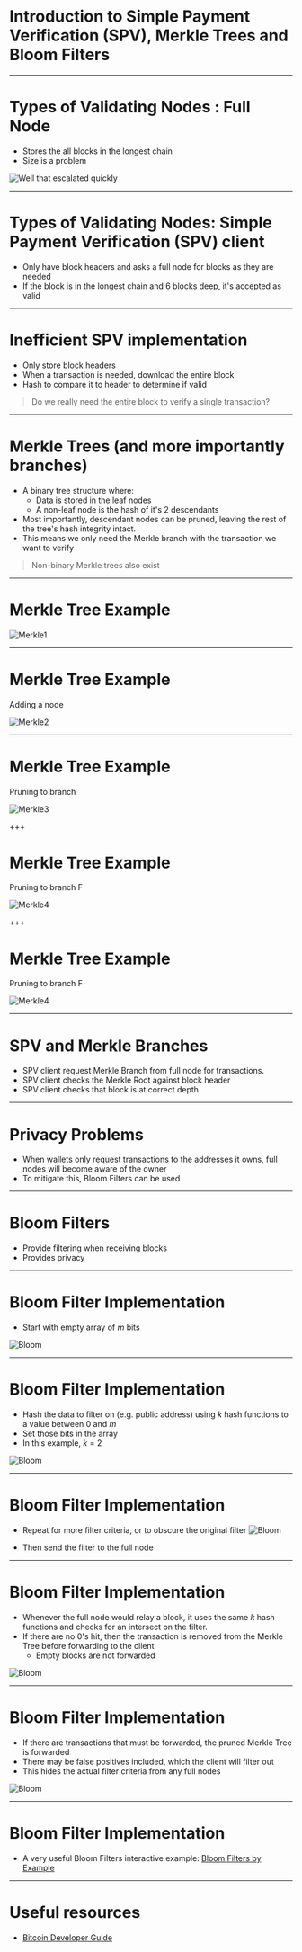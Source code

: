# Introduction to Simple Payment Verification (SPV), Merkle Trees and Bloom Filters

---
# Types of Validating Nodes : Full Node
  * Stores the all blocks in the longest chain  
  * Size is a problem 

  ![](https://raw.githubusercontent.com/tari-labs/tari-university/master/src/protocols/merkle-trees-and-spv-1/sources/eth-blockchain-size.png "Well that escalated quickly")

---

# Types of Validating Nodes: Simple Payment Verification (SPV) client
* Only have block headers and asks a full node for blocks as they are needed
* If the block is in the longest chain and 6 blocks deep, it's accepted as valid

---

# Inefficient SPV implementation
* Only store block headers
* When a transaction is needed, download the entire block
* Hash to compare it to header to determine if valid
> Do we really need the entire block to verify a single transaction?

---
# Merkle Trees (and more importantly branches)

* A binary tree structure where:
  * Data is stored in the leaf nodes
  * A non-leaf node is the hash of it's 2 descendants
* Most importantly, descendant nodes can be pruned, leaving the rest of the tree's hash integrity intact.
* This means we only need the Merkle branch with the transaction we want to verify

> Non-binary Merkle trees also exist

---
# Merkle Tree Example

[//]: # "To generate these diagrams go to https://mermaidjs.github.io/mermaid-live-editor and paste the source"

![Merkle1](https://raw.githubusercontent.com/tari-labs/tari-university/master/src/protocols/merkle-trees-and-spv-1/sources/merkle-1.png)

---
# Merkle Tree Example

Adding a node

![Merkle2](https://raw.githubusercontent.com/tari-labs/tari-university/master/src/protocols/merkle-trees-and-spv-1/sources/merkle-2.png)

---

# Merkle Tree Example

Pruning to branch

![Merkle3](https://raw.githubusercontent.com/tari-labs/tari-university/master/src/protocols/merkle-trees-and-spv-1/sources/merkle-3.png)

+++
# Merkle Tree Example

Pruning to branch F

![Merkle4](https://raw.githubusercontent.com/tari-labs/tari-university/master/src/protocols/merkle-trees-and-spv-1/sources/merkle-4-1.png)

+++
# Merkle Tree Example

Pruning to branch F

![Merkle4](https://raw.githubusercontent.com/tari-labs/tari-university/master/src/protocols/merkle-trees-and-spv-1/sources/merkle-4-2.png)

---
# SPV and Merkle Branches

* SPV client request Merkle Branch from full node for transactions. 
* SPV client checks the Merkle Root against block header
* SPV client checks that block is at correct depth

---
# Privacy Problems
* When wallets only request transactions to the addresses it owns, full nodes will become aware of the owner
* To mitigate this, Bloom Filters can be used

---
# Bloom Filters

* Provide filtering when receiving blocks
* Provides privacy

---
# Bloom Filter Implementation
* Start with empty array of _m_ bits

![Bloom](https://raw.githubusercontent.com/tari-labs/tari-university/master/src/protocols/merkle-trees-and-spv-1/sources/bloom-empty.png)

---

# Bloom Filter Implementation

* Hash the data to filter on (e.g. public address) using _k_ hash functions to a value between 0 and _m_
* Set those bits in the array
* In this example, _k_ = 2

![Bloom](https://raw.githubusercontent.com/tari-labs/tari-university/master/src/protocols/merkle-trees-and-spv-1/sources/bloom-0.png)

---
# Bloom Filter Implementation

* Repeat for more filter criteria, or to obscure the original filter
![Bloom](https://raw.githubusercontent.com/tari-labs/tari-university/master/src/protocols/merkle-trees-and-spv-1/sources/bloom-1.png)

* Then send the filter to the full node

---
# Bloom Filter Implementation

* Whenever the full node would relay a block, it uses the same _k_ hash functions and checks for an intersect on the filter.
* If there are no 0's hit, then the transaction is removed from the Merkle Tree before forwarding to the client
  * Empty blocks are not forwarded

![Bloom](https://raw.githubusercontent.com/tari-labs/tari-university/master/src/protocols/merkle-trees-and-spv-1/sources/bloom-3.png)

---
# Bloom Filter Implementation

* If there are transactions that must be forwarded, the pruned Merkle Tree is forwarded
* There may be false positives included, which the client will filter out
* This hides the actual filter criteria from any full nodes

![Bloom](https://raw.githubusercontent.com/tari-labs/tari-university/master/src/protocols/merkle-trees-and-spv-1/sources/bloom-4.png)

---
# Bloom Filter Implementation

* A very useful Bloom Filters interactive example:
[Bloom Filters by Example](http://llimllib.github.io/bloomfilter-tutorial/)

---
# Useful resources
* [Bitcoin Developer Guide](https://bitcoin.org/en/developer-guide#simplified-payment-verification-spv)
